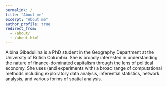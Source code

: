 ```yaml
---
permalink: /
title: "About me"
excerpt: "About me"
author_profile: true
redirect_from: 
  - /about/
  - /about.html
---
```


Albina Gibadullina is a PhD student in the Geography Department at the University of British Columbia.  She is broadly interested in understanding the nature of finance-dominated capitalism through the lens of political economy. She uses (and experiments with) a broad range of computational methods including exploratory data analysis, inferential statistics, network analysis, and various forms of spatial analysis.
